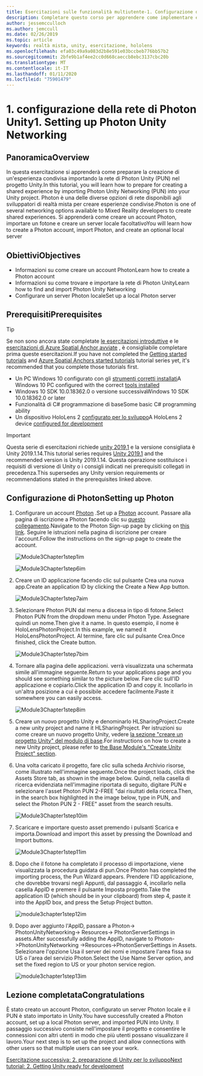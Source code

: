 ```yaml
---
title: Esercitazioni sulle funzionalità multiutente-1. Configurazione della rete di Photon Unity
description: Completare questo corso per apprendere come implementare esperienze condivise multiutente all'interno di un'applicazione HoloLens 2.
author: jessemcculloch
ms.author: jemccull
ms.date: 02/26/2019
ms.topic: article
keywords: realtà mista, unity, esercitazione, hololens
ms.openlocfilehash: efa03c49a9a083d2b8e591e03bccbeb776bb57b2
ms.sourcegitcommit: 2bfe9b1af4ee2cc0d668caeccb8ebc3137cbc20b
ms.translationtype: MT
ms.contentlocale: it-IT
ms.lasthandoff: 01/11/2020
ms.locfileid: "75901479"
---
```

# <a name="1-setting-up-photon-unity-networking"></a><span data-ttu-id="c51a3-105">1. configurazione della rete di Photon Unity</span><span class="sxs-lookup"><span data-stu-id="c51a3-105">1. Setting up Photon Unity Networking</span></span>

## <a name="overview"></a><span data-ttu-id="c51a3-106">Panoramica</span><span class="sxs-lookup"><span data-stu-id="c51a3-106">Overview</span></span>

<span data-ttu-id="c51a3-107">In questa esercitazione si apprenderà come preparare la creazione di un'esperienza condivisa importando la rete di Photon Unity (PUN) nel progetto Unity.</span><span class="sxs-lookup"><span data-stu-id="c51a3-107">In this tutorial, you will learn how to prepare for creating a shared experience by importing Photon Unity Networking (PUN) into your Unity project.</span></span> <span data-ttu-id="c51a3-108">Photon è una delle diverse opzioni di rete disponibili agli sviluppatori di realtà mista per creare esperienze condivise.</span><span class="sxs-lookup"><span data-stu-id="c51a3-108">Photon is one of several networking options available to Mixed Reality developers to create shared experiences.</span></span> <span data-ttu-id="c51a3-109">Si apprenderà come creare un account Photon, importare un fotone e creare un server locale facoltativo</span><span class="sxs-lookup"><span data-stu-id="c51a3-109">You will learn how to create a Photon account, import Photon, and create an optional local server</span></span>

## <a name="objectives"></a><span data-ttu-id="c51a3-110">Obiettivi</span><span class="sxs-lookup"><span data-stu-id="c51a3-110">Objectives</span></span>

* <span data-ttu-id="c51a3-111">Informazioni su come creare un account Photon</span><span class="sxs-lookup"><span data-stu-id="c51a3-111">Learn how to create a Photon account</span></span>
* <span data-ttu-id="c51a3-112">Informazioni su come trovare e importare la rete di Photon Unity</span><span class="sxs-lookup"><span data-stu-id="c51a3-112">Learn how to find and import Photon Unity Networking</span></span>
* <span data-ttu-id="c51a3-113">Configurare un server Photon locale</span><span class="sxs-lookup"><span data-stu-id="c51a3-113">Set up a local Photon server</span></span>

## <a name="prerequisites"></a><span data-ttu-id="c51a3-114">Prerequisiti</span><span class="sxs-lookup"><span data-stu-id="c51a3-114">Prerequisites</span></span>

>[!TIP]
><span data-ttu-id="c51a3-115">Se non sono ancora state completate [le esercitazioni introduttive](mrlearning-base.md) e le [esercitazioni di Azure Spatial Anchor avviate](mrlearning-asa-ch1.md) , è consigliabile completare prima queste esercitazioni.</span><span class="sxs-lookup"><span data-stu-id="c51a3-115">If you have not completed the [Getting started tutorials](mrlearning-base.md) and [Azure Spatial Anchors started tutorials](mrlearning-asa-ch1.md) tutorial series yet, it's recommended that you complete those tutorials first.</span></span>

* <span data-ttu-id="c51a3-116">Un PC Windows 10 configurato con gli [strumenti corretti installati](install-the-tools.md)</span><span class="sxs-lookup"><span data-stu-id="c51a3-116">A Windows 10 PC configured with the correct [tools installed](install-the-tools.md)</span></span>
* <span data-ttu-id="c51a3-117">Windows 10 SDK 10.0.18362.0 o versione successiva</span><span class="sxs-lookup"><span data-stu-id="c51a3-117">Windows 10 SDK 10.0.18362.0 or later</span></span>
* <span data-ttu-id="c51a3-118">Funzionalità di C# programmazione di base</span><span class="sxs-lookup"><span data-stu-id="c51a3-118">Some basic C# programming ability</span></span>
* <span data-ttu-id="c51a3-119">Un dispositivo HoloLens 2 [configurato per lo sviluppo](using-visual-studio.md#enabling-developer-mode)</span><span class="sxs-lookup"><span data-stu-id="c51a3-119">A HoloLens 2 device [configured for development](using-visual-studio.md#enabling-developer-mode)</span></span>

>[!IMPORTANT]
><span data-ttu-id="c51a3-120">Questa serie di esercitazioni richiede <a href="https://unity3d.com/get-unity/download/archive" target="_blank">unity 2019,1</a> e la versione consigliata è Unity 2019.1.14.</span><span class="sxs-lookup"><span data-stu-id="c51a3-120">This tutorial series requires <a href="https://unity3d.com/get-unity/download/archive" target="_blank">Unity 2019.1</a> and the recommended version is Unity 2019.1.14.</span></span> <span data-ttu-id="c51a3-121">Questa operazione sostituisce i requisiti di versione di Unity o i consigli indicati nei prerequisiti collegati in precedenza.</span><span class="sxs-lookup"><span data-stu-id="c51a3-121">This supersedes any Unity version requirements or recommendations stated in the prerequisites linked above.</span></span>

## <a name="setting-up-photon"></a><span data-ttu-id="c51a3-122">Configurazione di Photon</span><span class="sxs-lookup"><span data-stu-id="c51a3-122">Setting up Photon</span></span>

1. <span data-ttu-id="c51a3-123">Configurare un account [Photon](https://dashboard.photonengine.com//Account/SignUp) .</span><span class="sxs-lookup"><span data-stu-id="c51a3-123">Set up a [Photon](https://dashboard.photonengine.com//Account/SignUp) account.</span></span> <span data-ttu-id="c51a3-124">Passare alla pagina di iscrizione a Photon facendo clic su [questo collegamento](https://dashboard.photonengine.com//Account/SignUp).</span><span class="sxs-lookup"><span data-stu-id="c51a3-124">Navigate to the Photon Sign-up page by clicking on [this link](https://dashboard.photonengine.com//Account/SignUp).</span></span> <span data-ttu-id="c51a3-125">Seguire le istruzioni nella pagina di iscrizione per creare l'account.</span><span class="sxs-lookup"><span data-stu-id="c51a3-125">Follow the instructions on the sign-up page to create the account.</span></span>

    ![Module3Chapter1step1im](images/module3chapter1step1im.PNG)

    ![Module3Chapter1step6im](images/module3chapter1step6im.PNG)

2. <span data-ttu-id="c51a3-128">Creare un ID applicazione facendo clic sul pulsante Crea una nuova app.</span><span class="sxs-lookup"><span data-stu-id="c51a3-128">Create an application ID by clicking the Create a New App button.</span></span>

    ![Module3Chapter1step7aim](images/module3chapter1step7aim.PNG)

3. <span data-ttu-id="c51a3-130">Selezionare Photon PUN dal menu a discesa in tipo di fotone.</span><span class="sxs-lookup"><span data-stu-id="c51a3-130">Select Photon PUN from the dropdown menu under Photon Type.</span></span> <span data-ttu-id="c51a3-131">Assegnare quindi un nome.</span><span class="sxs-lookup"><span data-stu-id="c51a3-131">Then give it a name.</span></span> <span data-ttu-id="c51a3-132">In questo esempio, il nome è HoloLensPhotonProject.</span><span class="sxs-lookup"><span data-stu-id="c51a3-132">In this example, we named it HoloLensPhotonProject.</span></span> <span data-ttu-id="c51a3-133">Al termine, fare clic sul pulsante Crea.</span><span class="sxs-lookup"><span data-stu-id="c51a3-133">Once finished, click the Create button.</span></span>

    ![Module3Chapter1step7bim](images/module3chapter1step7bim.PNG)

4. <span data-ttu-id="c51a3-135">Tornare alla pagina delle applicazioni. verrà visualizzata una schermata simile all'immagine seguente.</span><span class="sxs-lookup"><span data-stu-id="c51a3-135">Return to your applications page and you should see something similar to the picture below.</span></span> <span data-ttu-id="c51a3-136">Fare clic sull'ID applicazione e copiarlo.</span><span class="sxs-lookup"><span data-stu-id="c51a3-136">Click the application ID and copy it.</span></span> <span data-ttu-id="c51a3-137">Incollarlo in un'altra posizione a cui è possibile accedere facilmente.</span><span class="sxs-lookup"><span data-stu-id="c51a3-137">Paste it somewhere you can easily access.</span></span>  

    ![Module3Chapter1step8im](images/module3chapter1step8im.PNG)

5. <span data-ttu-id="c51a3-139">Creare un nuovo progetto Unity e denominarlo HLSharingProject.</span><span class="sxs-lookup"><span data-stu-id="c51a3-139">Create a new unity project and name it HLSharingProject.</span></span> <span data-ttu-id="c51a3-140">Per istruzioni su come creare un nuovo progetto Unity, vedere [la sezione "creare un progetto Unity" del modulo di base](https://docs.microsoft.com//windows/mixed-reality/mrlearning-base-ch1#create-new-unity-project).</span><span class="sxs-lookup"><span data-stu-id="c51a3-140">For instructions on how to create a new Unity project, please refer to [the Base Module's "Create Unity Project" section](https://docs.microsoft.com//windows/mixed-reality/mrlearning-base-ch1#create-new-unity-project).</span></span> 

6. <span data-ttu-id="c51a3-141">Una volta caricato il progetto, fare clic sulla scheda Archivio risorse, come illustrato nell'immagine seguente.</span><span class="sxs-lookup"><span data-stu-id="c51a3-141">Once the project loads, click the Assets Store tab, as shown in the image below.</span></span> <span data-ttu-id="c51a3-142">Quindi, nella casella di ricerca evidenziata nell'immagine riportata di seguito, digitare PUN e selezionare l'asset Photon PUN 2-FREE "dai risultati della ricerca.</span><span class="sxs-lookup"><span data-stu-id="c51a3-142">Then, in the search box highlighted in the image below, type in PUN, and select the Photon PUN 2 - FREE" asset from the search results.</span></span>

    ![Module3Chapter1step10im](images/module3chapter1step10im.PNG)

7. <span data-ttu-id="c51a3-144">Scaricare e importare questo asset premendo i pulsanti Scarica e importa.</span><span class="sxs-lookup"><span data-stu-id="c51a3-144">Download and import this asset by pressing the Download and Import buttons.</span></span>

    ![Module3Chapter1step11im](images/module3chapter1step11im.PNG)

8. <span data-ttu-id="c51a3-146">Dopo che il fotone ha completato il processo di importazione, viene visualizzata la procedura guidata di pun.</span><span class="sxs-lookup"><span data-stu-id="c51a3-146">Once Photon has completed the importing process, the Pun Wizard appears.</span></span> <span data-ttu-id="c51a3-147">Prendere l'ID applicazione, che dovrebbe trovarsi negli Appunti, dal passaggio 4, incollarlo nella casella AppID e premere il pulsante Imposta progetto.</span><span class="sxs-lookup"><span data-stu-id="c51a3-147">Take the application ID (which should be in your clipboard) from step 4, paste it into the AppID box, and press the Setup Project button.</span></span>

    ![module3chapter1step12im](images/module3chapter1step12im.PNG)

9. <span data-ttu-id="c51a3-149">Dopo aver aggiunto l'AppID, passare a Photon-> PhotonUnityNetworking-> Resources-> PhotonServerSettings in assets.</span><span class="sxs-lookup"><span data-stu-id="c51a3-149">After successfully adding the AppID, navigate to Photon->PhotonUnityNetworking ->Resources->PhotonServerSettings in Assets.</span></span> <span data-ttu-id="c51a3-150">Selezionare l'opzione Usa il server dei nomi e impostare l'area fissa su US o l'area del servizio Photon.</span><span class="sxs-lookup"><span data-stu-id="c51a3-150">Select the Use Name Server option, and set the fixed region to US or your photon service region.</span></span>

    ![module3chapter1step13im](images/module3chapter1step13im.PNG)

## <a name="congratulations"></a><span data-ttu-id="c51a3-152">Lezione completata</span><span class="sxs-lookup"><span data-stu-id="c51a3-152">Congratulations</span></span>

<span data-ttu-id="c51a3-153">È stato creato un account Photon, configurato un server Photon locale e il PUN è stato importato in Unity.</span><span class="sxs-lookup"><span data-stu-id="c51a3-153">You have successfully created a Photon account, set up a local Photon server, and imported PUN into Unity.</span></span> <span data-ttu-id="c51a3-154">Il passaggio successivo consiste nell'impostare il progetto e consentire le connessioni con altri utenti in modo che più utenti possano visualizzare il lavoro.</span><span class="sxs-lookup"><span data-stu-id="c51a3-154">Your next step is to set up the project and allow connections with other users so that multiple users can see your work.</span></span>

<span data-ttu-id="c51a3-155">[Esercitazione successiva: 2. preparazione di Unity per lo sviluppo](mrlearning-sharing(photon)-ch2.md)</span><span class="sxs-lookup"><span data-stu-id="c51a3-155">[Next tutorial: 2. Getting Unity ready for development](mrlearning-sharing(photon)-ch2.md)</span></span>
